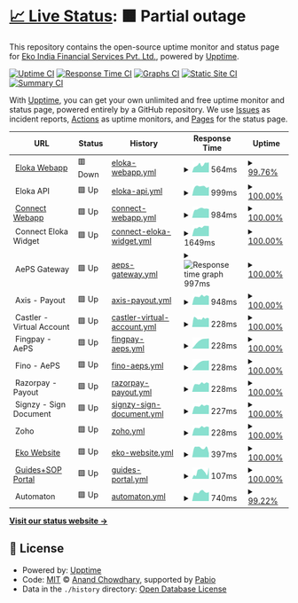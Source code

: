 # [📈 Live Status](https://ekoindia.github.io/uptime): <!--live status--> **🟧 Partial outage**

This repository contains the open-source uptime monitor and status page for [Eko India Financial Services Pvt. Ltd.](https://eko.in), powered by [Upptime](https://github.com/upptime/upptime).

[![Uptime CI](https://github.com/ekoindia/uptime/workflows/Uptime%20CI/badge.svg)](https://github.com/ekoindia/uptime/actions?query=workflow%3A%22Uptime+CI%22)
[![Response Time CI](https://github.com/ekoindia/uptime/workflows/Response%20Time%20CI/badge.svg)](https://github.com/ekoindia/uptime/actions?query=workflow%3A%22Response+Time+CI%22)
[![Graphs CI](https://github.com/ekoindia/uptime/workflows/Graphs%20CI/badge.svg)](https://github.com/ekoindia/uptime/actions?query=workflow%3A%22Graphs+CI%22)
[![Static Site CI](https://github.com/ekoindia/uptime/workflows/Static%20Site%20CI/badge.svg)](https://github.com/ekoindia/uptime/actions?query=workflow%3A%22Static+Site+CI%22)
[![Summary CI](https://github.com/ekoindia/uptime/workflows/Summary%20CI/badge.svg)](https://github.com/ekoindia/uptime/actions?query=workflow%3A%22Summary+CI%22)

With [Upptime](https://upptime.js.org), you can get your own unlimited and free uptime monitor and status page, powered entirely by a GitHub repository. We use [Issues](https://github.com/ekoindia/uptime/issues) as incident reports, [Actions](https://github.com/ekoindia/uptime/actions) as uptime monitors, and [Pages](https://ekoindia.github.io/uptime) for the status page.

<!--start: status pages-->
<!-- This summary is generated by Upptime (https://github.com/upptime/upptime) -->
<!-- Do not edit this manually, your changes will be overwritten -->
<!-- prettier-ignore -->
| URL | Status | History | Response Time | Uptime |
| --- | ------ | ------- | ------------- | ------ |
| <img alt="" src="https://icons.duckduckgo.com/ip3/ekostore.app.ico" height="13"> [Eloka Webapp](https://ekostore.app) | 🟥 Down | [eloka-webapp.yml](https://github.com/ekoindia/uptime/commits/HEAD/history/eloka-webapp.yml) | <details><summary><img alt="Response time graph" src="./graphs/eloka-webapp/response-time-week.png" height="20"> 564ms</summary><br><a href="https://ekoindia.github.io/uptime/history/eloka-webapp"><img alt="Response time 576" src="https://img.shields.io/endpoint?url=https%3A%2F%2Fraw.githubusercontent.com%2Fekoindia%2Fuptime%2FHEAD%2Fapi%2Feloka-webapp%2Fresponse-time.json"></a><br><a href="https://ekoindia.github.io/uptime/history/eloka-webapp"><img alt="24-hour response time 469" src="https://img.shields.io/endpoint?url=https%3A%2F%2Fraw.githubusercontent.com%2Fekoindia%2Fuptime%2FHEAD%2Fapi%2Feloka-webapp%2Fresponse-time-day.json"></a><br><a href="https://ekoindia.github.io/uptime/history/eloka-webapp"><img alt="7-day response time 564" src="https://img.shields.io/endpoint?url=https%3A%2F%2Fraw.githubusercontent.com%2Fekoindia%2Fuptime%2FHEAD%2Fapi%2Feloka-webapp%2Fresponse-time-week.json"></a><br><a href="https://ekoindia.github.io/uptime/history/eloka-webapp"><img alt="30-day response time 516" src="https://img.shields.io/endpoint?url=https%3A%2F%2Fraw.githubusercontent.com%2Fekoindia%2Fuptime%2FHEAD%2Fapi%2Feloka-webapp%2Fresponse-time-month.json"></a><br><a href="https://ekoindia.github.io/uptime/history/eloka-webapp"><img alt="1-year response time 576" src="https://img.shields.io/endpoint?url=https%3A%2F%2Fraw.githubusercontent.com%2Fekoindia%2Fuptime%2FHEAD%2Fapi%2Feloka-webapp%2Fresponse-time-year.json"></a></details> | <details><summary><a href="https://ekoindia.github.io/uptime/history/eloka-webapp">99.76%</a></summary><a href="https://ekoindia.github.io/uptime/history/eloka-webapp"><img alt="All-time uptime 99.96%" src="https://img.shields.io/endpoint?url=https%3A%2F%2Fraw.githubusercontent.com%2Fekoindia%2Fuptime%2FHEAD%2Fapi%2Feloka-webapp%2Fuptime.json"></a><br><a href="https://ekoindia.github.io/uptime/history/eloka-webapp"><img alt="24-hour uptime 99.98%" src="https://img.shields.io/endpoint?url=https%3A%2F%2Fraw.githubusercontent.com%2Fekoindia%2Fuptime%2FHEAD%2Fapi%2Feloka-webapp%2Fuptime-day.json"></a><br><a href="https://ekoindia.github.io/uptime/history/eloka-webapp"><img alt="7-day uptime 99.76%" src="https://img.shields.io/endpoint?url=https%3A%2F%2Fraw.githubusercontent.com%2Fekoindia%2Fuptime%2FHEAD%2Fapi%2Feloka-webapp%2Fuptime-week.json"></a><br><a href="https://ekoindia.github.io/uptime/history/eloka-webapp"><img alt="30-day uptime 99.89%" src="https://img.shields.io/endpoint?url=https%3A%2F%2Fraw.githubusercontent.com%2Fekoindia%2Fuptime%2FHEAD%2Fapi%2Feloka-webapp%2Fuptime-month.json"></a><br><a href="https://ekoindia.github.io/uptime/history/eloka-webapp"><img alt="1-year uptime 99.96%" src="https://img.shields.io/endpoint?url=https%3A%2F%2Fraw.githubusercontent.com%2Fekoindia%2Fuptime%2FHEAD%2Fapi%2Feloka-webapp%2Fuptime-year.json"></a></details>
| <img alt="" src="https://ekostore.app/favicon.svg" height="13"> Eloka API | 🟩 Up | [eloka-api.yml](https://github.com/ekoindia/uptime/commits/HEAD/history/eloka-api.yml) | <details><summary><img alt="Response time graph" src="./graphs/eloka-api/response-time-week.png" height="20"> 999ms</summary><br><a href="https://ekoindia.github.io/uptime/history/eloka-api"><img alt="Response time 894" src="https://img.shields.io/endpoint?url=https%3A%2F%2Fraw.githubusercontent.com%2Fekoindia%2Fuptime%2FHEAD%2Fapi%2Feloka-api%2Fresponse-time.json"></a><br><a href="https://ekoindia.github.io/uptime/history/eloka-api"><img alt="24-hour response time 1107" src="https://img.shields.io/endpoint?url=https%3A%2F%2Fraw.githubusercontent.com%2Fekoindia%2Fuptime%2FHEAD%2Fapi%2Feloka-api%2Fresponse-time-day.json"></a><br><a href="https://ekoindia.github.io/uptime/history/eloka-api"><img alt="7-day response time 999" src="https://img.shields.io/endpoint?url=https%3A%2F%2Fraw.githubusercontent.com%2Fekoindia%2Fuptime%2FHEAD%2Fapi%2Feloka-api%2Fresponse-time-week.json"></a><br><a href="https://ekoindia.github.io/uptime/history/eloka-api"><img alt="30-day response time 998" src="https://img.shields.io/endpoint?url=https%3A%2F%2Fraw.githubusercontent.com%2Fekoindia%2Fuptime%2FHEAD%2Fapi%2Feloka-api%2Fresponse-time-month.json"></a><br><a href="https://ekoindia.github.io/uptime/history/eloka-api"><img alt="1-year response time 894" src="https://img.shields.io/endpoint?url=https%3A%2F%2Fraw.githubusercontent.com%2Fekoindia%2Fuptime%2FHEAD%2Fapi%2Feloka-api%2Fresponse-time-year.json"></a></details> | <details><summary><a href="https://ekoindia.github.io/uptime/history/eloka-api">100.00%</a></summary><a href="https://ekoindia.github.io/uptime/history/eloka-api"><img alt="All-time uptime 99.97%" src="https://img.shields.io/endpoint?url=https%3A%2F%2Fraw.githubusercontent.com%2Fekoindia%2Fuptime%2FHEAD%2Fapi%2Feloka-api%2Fuptime.json"></a><br><a href="https://ekoindia.github.io/uptime/history/eloka-api"><img alt="24-hour uptime 100.00%" src="https://img.shields.io/endpoint?url=https%3A%2F%2Fraw.githubusercontent.com%2Fekoindia%2Fuptime%2FHEAD%2Fapi%2Feloka-api%2Fuptime-day.json"></a><br><a href="https://ekoindia.github.io/uptime/history/eloka-api"><img alt="7-day uptime 100.00%" src="https://img.shields.io/endpoint?url=https%3A%2F%2Fraw.githubusercontent.com%2Fekoindia%2Fuptime%2FHEAD%2Fapi%2Feloka-api%2Fuptime-week.json"></a><br><a href="https://ekoindia.github.io/uptime/history/eloka-api"><img alt="30-day uptime 100.00%" src="https://img.shields.io/endpoint?url=https%3A%2F%2Fraw.githubusercontent.com%2Fekoindia%2Fuptime%2FHEAD%2Fapi%2Feloka-api%2Fuptime-month.json"></a><br><a href="https://ekoindia.github.io/uptime/history/eloka-api"><img alt="1-year uptime 99.97%" src="https://img.shields.io/endpoint?url=https%3A%2F%2Fraw.githubusercontent.com%2Fekoindia%2Fuptime%2FHEAD%2Fapi%2Feloka-api%2Fuptime-year.json"></a></details>
| <img alt="" src="https://icons.duckduckgo.com/ip3/connect.eko.in.ico" height="13"> [Connect Webapp](https://connect.eko.in) | 🟩 Up | [connect-webapp.yml](https://github.com/ekoindia/uptime/commits/HEAD/history/connect-webapp.yml) | <details><summary><img alt="Response time graph" src="./graphs/connect-webapp/response-time-week.png" height="20"> 984ms</summary><br><a href="https://ekoindia.github.io/uptime/history/connect-webapp"><img alt="Response time 888" src="https://img.shields.io/endpoint?url=https%3A%2F%2Fraw.githubusercontent.com%2Fekoindia%2Fuptime%2FHEAD%2Fapi%2Fconnect-webapp%2Fresponse-time.json"></a><br><a href="https://ekoindia.github.io/uptime/history/connect-webapp"><img alt="24-hour response time 1030" src="https://img.shields.io/endpoint?url=https%3A%2F%2Fraw.githubusercontent.com%2Fekoindia%2Fuptime%2FHEAD%2Fapi%2Fconnect-webapp%2Fresponse-time-day.json"></a><br><a href="https://ekoindia.github.io/uptime/history/connect-webapp"><img alt="7-day response time 984" src="https://img.shields.io/endpoint?url=https%3A%2F%2Fraw.githubusercontent.com%2Fekoindia%2Fuptime%2FHEAD%2Fapi%2Fconnect-webapp%2Fresponse-time-week.json"></a><br><a href="https://ekoindia.github.io/uptime/history/connect-webapp"><img alt="30-day response time 993" src="https://img.shields.io/endpoint?url=https%3A%2F%2Fraw.githubusercontent.com%2Fekoindia%2Fuptime%2FHEAD%2Fapi%2Fconnect-webapp%2Fresponse-time-month.json"></a><br><a href="https://ekoindia.github.io/uptime/history/connect-webapp"><img alt="1-year response time 888" src="https://img.shields.io/endpoint?url=https%3A%2F%2Fraw.githubusercontent.com%2Fekoindia%2Fuptime%2FHEAD%2Fapi%2Fconnect-webapp%2Fresponse-time-year.json"></a></details> | <details><summary><a href="https://ekoindia.github.io/uptime/history/connect-webapp">100.00%</a></summary><a href="https://ekoindia.github.io/uptime/history/connect-webapp"><img alt="All-time uptime 99.97%" src="https://img.shields.io/endpoint?url=https%3A%2F%2Fraw.githubusercontent.com%2Fekoindia%2Fuptime%2FHEAD%2Fapi%2Fconnect-webapp%2Fuptime.json"></a><br><a href="https://ekoindia.github.io/uptime/history/connect-webapp"><img alt="24-hour uptime 100.00%" src="https://img.shields.io/endpoint?url=https%3A%2F%2Fraw.githubusercontent.com%2Fekoindia%2Fuptime%2FHEAD%2Fapi%2Fconnect-webapp%2Fuptime-day.json"></a><br><a href="https://ekoindia.github.io/uptime/history/connect-webapp"><img alt="7-day uptime 100.00%" src="https://img.shields.io/endpoint?url=https%3A%2F%2Fraw.githubusercontent.com%2Fekoindia%2Fuptime%2FHEAD%2Fapi%2Fconnect-webapp%2Fuptime-week.json"></a><br><a href="https://ekoindia.github.io/uptime/history/connect-webapp"><img alt="30-day uptime 100.00%" src="https://img.shields.io/endpoint?url=https%3A%2F%2Fraw.githubusercontent.com%2Fekoindia%2Fuptime%2FHEAD%2Fapi%2Fconnect-webapp%2Fuptime-month.json"></a><br><a href="https://ekoindia.github.io/uptime/history/connect-webapp"><img alt="1-year uptime 99.97%" src="https://img.shields.io/endpoint?url=https%3A%2F%2Fraw.githubusercontent.com%2Fekoindia%2Fuptime%2FHEAD%2Fapi%2Fconnect-webapp%2Fuptime-year.json"></a></details>
| <img alt="" src="https://connect.eko.in/images/touch/favicon-16x16.png" height="13"> Connect Eloka Widget | 🟩 Up | [connect-eloka-widget.yml](https://github.com/ekoindia/uptime/commits/HEAD/history/connect-eloka-widget.yml) | <details><summary><img alt="Response time graph" src="./graphs/connect-eloka-widget/response-time-week.png" height="20"> 1649ms</summary><br><a href="https://ekoindia.github.io/uptime/history/connect-eloka-widget"><img alt="Response time 1480" src="https://img.shields.io/endpoint?url=https%3A%2F%2Fraw.githubusercontent.com%2Fekoindia%2Fuptime%2FHEAD%2Fapi%2Fconnect-eloka-widget%2Fresponse-time.json"></a><br><a href="https://ekoindia.github.io/uptime/history/connect-eloka-widget"><img alt="24-hour response time 1647" src="https://img.shields.io/endpoint?url=https%3A%2F%2Fraw.githubusercontent.com%2Fekoindia%2Fuptime%2FHEAD%2Fapi%2Fconnect-eloka-widget%2Fresponse-time-day.json"></a><br><a href="https://ekoindia.github.io/uptime/history/connect-eloka-widget"><img alt="7-day response time 1649" src="https://img.shields.io/endpoint?url=https%3A%2F%2Fraw.githubusercontent.com%2Fekoindia%2Fuptime%2FHEAD%2Fapi%2Fconnect-eloka-widget%2Fresponse-time-week.json"></a><br><a href="https://ekoindia.github.io/uptime/history/connect-eloka-widget"><img alt="30-day response time 1682" src="https://img.shields.io/endpoint?url=https%3A%2F%2Fraw.githubusercontent.com%2Fekoindia%2Fuptime%2FHEAD%2Fapi%2Fconnect-eloka-widget%2Fresponse-time-month.json"></a><br><a href="https://ekoindia.github.io/uptime/history/connect-eloka-widget"><img alt="1-year response time 1480" src="https://img.shields.io/endpoint?url=https%3A%2F%2Fraw.githubusercontent.com%2Fekoindia%2Fuptime%2FHEAD%2Fapi%2Fconnect-eloka-widget%2Fresponse-time-year.json"></a></details> | <details><summary><a href="https://ekoindia.github.io/uptime/history/connect-eloka-widget">100.00%</a></summary><a href="https://ekoindia.github.io/uptime/history/connect-eloka-widget"><img alt="All-time uptime 99.97%" src="https://img.shields.io/endpoint?url=https%3A%2F%2Fraw.githubusercontent.com%2Fekoindia%2Fuptime%2FHEAD%2Fapi%2Fconnect-eloka-widget%2Fuptime.json"></a><br><a href="https://ekoindia.github.io/uptime/history/connect-eloka-widget"><img alt="24-hour uptime 100.00%" src="https://img.shields.io/endpoint?url=https%3A%2F%2Fraw.githubusercontent.com%2Fekoindia%2Fuptime%2FHEAD%2Fapi%2Fconnect-eloka-widget%2Fuptime-day.json"></a><br><a href="https://ekoindia.github.io/uptime/history/connect-eloka-widget"><img alt="7-day uptime 100.00%" src="https://img.shields.io/endpoint?url=https%3A%2F%2Fraw.githubusercontent.com%2Fekoindia%2Fuptime%2FHEAD%2Fapi%2Fconnect-eloka-widget%2Fuptime-week.json"></a><br><a href="https://ekoindia.github.io/uptime/history/connect-eloka-widget"><img alt="30-day uptime 100.00%" src="https://img.shields.io/endpoint?url=https%3A%2F%2Fraw.githubusercontent.com%2Fekoindia%2Fuptime%2FHEAD%2Fapi%2Fconnect-eloka-widget%2Fuptime-month.json"></a><br><a href="https://ekoindia.github.io/uptime/history/connect-eloka-widget"><img alt="1-year uptime 99.97%" src="https://img.shields.io/endpoint?url=https%3A%2F%2Fraw.githubusercontent.com%2Fekoindia%2Fuptime%2FHEAD%2Fapi%2Fconnect-eloka-widget%2Fuptime-year.json"></a></details>
| <img alt="" src="https://connect.eko.in/images/touch/favicon-16x16.png" height="13"> AePS Gateway | 🟩 Up | [aeps-gateway.yml](https://github.com/ekoindia/uptime/commits/HEAD/history/aeps-gateway.yml) | <details><summary><img alt="Response time graph" src="./graphs/aeps-gateway/response-time-week.png" height="20"> 997ms</summary><br><a href="https://ekoindia.github.io/uptime/history/aeps-gateway"><img alt="Response time 903" src="https://img.shields.io/endpoint?url=https%3A%2F%2Fraw.githubusercontent.com%2Fekoindia%2Fuptime%2FHEAD%2Fapi%2Faeps-gateway%2Fresponse-time.json"></a><br><a href="https://ekoindia.github.io/uptime/history/aeps-gateway"><img alt="24-hour response time 1032" src="https://img.shields.io/endpoint?url=https%3A%2F%2Fraw.githubusercontent.com%2Fekoindia%2Fuptime%2FHEAD%2Fapi%2Faeps-gateway%2Fresponse-time-day.json"></a><br><a href="https://ekoindia.github.io/uptime/history/aeps-gateway"><img alt="7-day response time 997" src="https://img.shields.io/endpoint?url=https%3A%2F%2Fraw.githubusercontent.com%2Fekoindia%2Fuptime%2FHEAD%2Fapi%2Faeps-gateway%2Fresponse-time-week.json"></a><br><a href="https://ekoindia.github.io/uptime/history/aeps-gateway"><img alt="30-day response time 984" src="https://img.shields.io/endpoint?url=https%3A%2F%2Fraw.githubusercontent.com%2Fekoindia%2Fuptime%2FHEAD%2Fapi%2Faeps-gateway%2Fresponse-time-month.json"></a><br><a href="https://ekoindia.github.io/uptime/history/aeps-gateway"><img alt="1-year response time 903" src="https://img.shields.io/endpoint?url=https%3A%2F%2Fraw.githubusercontent.com%2Fekoindia%2Fuptime%2FHEAD%2Fapi%2Faeps-gateway%2Fresponse-time-year.json"></a></details> | <details><summary><a href="https://ekoindia.github.io/uptime/history/aeps-gateway">100.00%</a></summary><a href="https://ekoindia.github.io/uptime/history/aeps-gateway"><img alt="All-time uptime 97.02%" src="https://img.shields.io/endpoint?url=https%3A%2F%2Fraw.githubusercontent.com%2Fekoindia%2Fuptime%2FHEAD%2Fapi%2Faeps-gateway%2Fuptime.json"></a><br><a href="https://ekoindia.github.io/uptime/history/aeps-gateway"><img alt="24-hour uptime 100.00%" src="https://img.shields.io/endpoint?url=https%3A%2F%2Fraw.githubusercontent.com%2Fekoindia%2Fuptime%2FHEAD%2Fapi%2Faeps-gateway%2Fuptime-day.json"></a><br><a href="https://ekoindia.github.io/uptime/history/aeps-gateway"><img alt="7-day uptime 100.00%" src="https://img.shields.io/endpoint?url=https%3A%2F%2Fraw.githubusercontent.com%2Fekoindia%2Fuptime%2FHEAD%2Fapi%2Faeps-gateway%2Fuptime-week.json"></a><br><a href="https://ekoindia.github.io/uptime/history/aeps-gateway"><img alt="30-day uptime 99.93%" src="https://img.shields.io/endpoint?url=https%3A%2F%2Fraw.githubusercontent.com%2Fekoindia%2Fuptime%2FHEAD%2Fapi%2Faeps-gateway%2Fuptime-month.json"></a><br><a href="https://ekoindia.github.io/uptime/history/aeps-gateway"><img alt="1-year uptime 97.02%" src="https://img.shields.io/endpoint?url=https%3A%2F%2Fraw.githubusercontent.com%2Fekoindia%2Fuptime%2FHEAD%2Fapi%2Faeps-gateway%2Fuptime-year.json"></a></details>
| <img alt="" src="https://ekoindia.github.io/uptime/eps.favicon.png" height="13"> Axis - Payout | 🟩 Up | [axis-payout.yml](https://github.com/ekoindia/uptime/commits/HEAD/history/axis-payout.yml) | <details><summary><img alt="Response time graph" src="./graphs/axis-payout/response-time-week.png" height="20"> 948ms</summary><br><a href="https://ekoindia.github.io/uptime/history/axis-payout"><img alt="Response time 867" src="https://img.shields.io/endpoint?url=https%3A%2F%2Fraw.githubusercontent.com%2Fekoindia%2Fuptime%2FHEAD%2Fapi%2Faxis-payout%2Fresponse-time.json"></a><br><a href="https://ekoindia.github.io/uptime/history/axis-payout"><img alt="24-hour response time 1062" src="https://img.shields.io/endpoint?url=https%3A%2F%2Fraw.githubusercontent.com%2Fekoindia%2Fuptime%2FHEAD%2Fapi%2Faxis-payout%2Fresponse-time-day.json"></a><br><a href="https://ekoindia.github.io/uptime/history/axis-payout"><img alt="7-day response time 948" src="https://img.shields.io/endpoint?url=https%3A%2F%2Fraw.githubusercontent.com%2Fekoindia%2Fuptime%2FHEAD%2Fapi%2Faxis-payout%2Fresponse-time-week.json"></a><br><a href="https://ekoindia.github.io/uptime/history/axis-payout"><img alt="30-day response time 985" src="https://img.shields.io/endpoint?url=https%3A%2F%2Fraw.githubusercontent.com%2Fekoindia%2Fuptime%2FHEAD%2Fapi%2Faxis-payout%2Fresponse-time-month.json"></a><br><a href="https://ekoindia.github.io/uptime/history/axis-payout"><img alt="1-year response time 867" src="https://img.shields.io/endpoint?url=https%3A%2F%2Fraw.githubusercontent.com%2Fekoindia%2Fuptime%2FHEAD%2Fapi%2Faxis-payout%2Fresponse-time-year.json"></a></details> | <details><summary><a href="https://ekoindia.github.io/uptime/history/axis-payout">100.00%</a></summary><a href="https://ekoindia.github.io/uptime/history/axis-payout"><img alt="All-time uptime 99.35%" src="https://img.shields.io/endpoint?url=https%3A%2F%2Fraw.githubusercontent.com%2Fekoindia%2Fuptime%2FHEAD%2Fapi%2Faxis-payout%2Fuptime.json"></a><br><a href="https://ekoindia.github.io/uptime/history/axis-payout"><img alt="24-hour uptime 100.00%" src="https://img.shields.io/endpoint?url=https%3A%2F%2Fraw.githubusercontent.com%2Fekoindia%2Fuptime%2FHEAD%2Fapi%2Faxis-payout%2Fuptime-day.json"></a><br><a href="https://ekoindia.github.io/uptime/history/axis-payout"><img alt="7-day uptime 100.00%" src="https://img.shields.io/endpoint?url=https%3A%2F%2Fraw.githubusercontent.com%2Fekoindia%2Fuptime%2FHEAD%2Fapi%2Faxis-payout%2Fuptime-week.json"></a><br><a href="https://ekoindia.github.io/uptime/history/axis-payout"><img alt="30-day uptime 100.00%" src="https://img.shields.io/endpoint?url=https%3A%2F%2Fraw.githubusercontent.com%2Fekoindia%2Fuptime%2FHEAD%2Fapi%2Faxis-payout%2Fuptime-month.json"></a><br><a href="https://ekoindia.github.io/uptime/history/axis-payout"><img alt="1-year uptime 99.35%" src="https://img.shields.io/endpoint?url=https%3A%2F%2Fraw.githubusercontent.com%2Fekoindia%2Fuptime%2FHEAD%2Fapi%2Faxis-payout%2Fuptime-year.json"></a></details>
| <img alt="" src="https://ekoindia.github.io/uptime/eps.favicon.png" height="13"> Castler - Virtual Account | 🟩 Up | [castler-virtual-account.yml](https://github.com/ekoindia/uptime/commits/HEAD/history/castler-virtual-account.yml) | <details><summary><img alt="Response time graph" src="./graphs/castler-virtual-account/response-time-week.png" height="20"> 228ms</summary><br><a href="https://ekoindia.github.io/uptime/history/castler-virtual-account"><img alt="Response time 222" src="https://img.shields.io/endpoint?url=https%3A%2F%2Fraw.githubusercontent.com%2Fekoindia%2Fuptime%2FHEAD%2Fapi%2Fcastler-virtual-account%2Fresponse-time.json"></a><br><a href="https://ekoindia.github.io/uptime/history/castler-virtual-account"><img alt="24-hour response time 255" src="https://img.shields.io/endpoint?url=https%3A%2F%2Fraw.githubusercontent.com%2Fekoindia%2Fuptime%2FHEAD%2Fapi%2Fcastler-virtual-account%2Fresponse-time-day.json"></a><br><a href="https://ekoindia.github.io/uptime/history/castler-virtual-account"><img alt="7-day response time 228" src="https://img.shields.io/endpoint?url=https%3A%2F%2Fraw.githubusercontent.com%2Fekoindia%2Fuptime%2FHEAD%2Fapi%2Fcastler-virtual-account%2Fresponse-time-week.json"></a><br><a href="https://ekoindia.github.io/uptime/history/castler-virtual-account"><img alt="30-day response time 240" src="https://img.shields.io/endpoint?url=https%3A%2F%2Fraw.githubusercontent.com%2Fekoindia%2Fuptime%2FHEAD%2Fapi%2Fcastler-virtual-account%2Fresponse-time-month.json"></a><br><a href="https://ekoindia.github.io/uptime/history/castler-virtual-account"><img alt="1-year response time 222" src="https://img.shields.io/endpoint?url=https%3A%2F%2Fraw.githubusercontent.com%2Fekoindia%2Fuptime%2FHEAD%2Fapi%2Fcastler-virtual-account%2Fresponse-time-year.json"></a></details> | <details><summary><a href="https://ekoindia.github.io/uptime/history/castler-virtual-account">100.00%</a></summary><a href="https://ekoindia.github.io/uptime/history/castler-virtual-account"><img alt="All-time uptime 78.27%" src="https://img.shields.io/endpoint?url=https%3A%2F%2Fraw.githubusercontent.com%2Fekoindia%2Fuptime%2FHEAD%2Fapi%2Fcastler-virtual-account%2Fuptime.json"></a><br><a href="https://ekoindia.github.io/uptime/history/castler-virtual-account"><img alt="24-hour uptime 100.00%" src="https://img.shields.io/endpoint?url=https%3A%2F%2Fraw.githubusercontent.com%2Fekoindia%2Fuptime%2FHEAD%2Fapi%2Fcastler-virtual-account%2Fuptime-day.json"></a><br><a href="https://ekoindia.github.io/uptime/history/castler-virtual-account"><img alt="7-day uptime 100.00%" src="https://img.shields.io/endpoint?url=https%3A%2F%2Fraw.githubusercontent.com%2Fekoindia%2Fuptime%2FHEAD%2Fapi%2Fcastler-virtual-account%2Fuptime-week.json"></a><br><a href="https://ekoindia.github.io/uptime/history/castler-virtual-account"><img alt="30-day uptime 99.94%" src="https://img.shields.io/endpoint?url=https%3A%2F%2Fraw.githubusercontent.com%2Fekoindia%2Fuptime%2FHEAD%2Fapi%2Fcastler-virtual-account%2Fuptime-month.json"></a><br><a href="https://ekoindia.github.io/uptime/history/castler-virtual-account"><img alt="1-year uptime 78.27%" src="https://img.shields.io/endpoint?url=https%3A%2F%2Fraw.githubusercontent.com%2Fekoindia%2Fuptime%2FHEAD%2Fapi%2Fcastler-virtual-account%2Fuptime-year.json"></a></details>
| <img alt="" src="https://ekoindia.github.io/uptime/eps.favicon.png" height="13"> Fingpay - AePS | 🟩 Up | [fingpay-aeps.yml](https://github.com/ekoindia/uptime/commits/HEAD/history/fingpay-aeps.yml) | <details><summary><img alt="Response time graph" src="./graphs/fingpay-aeps/response-time-week.png" height="20"> 228ms</summary><br><a href="https://ekoindia.github.io/uptime/history/fingpay-aeps"><img alt="Response time 237" src="https://img.shields.io/endpoint?url=https%3A%2F%2Fraw.githubusercontent.com%2Fekoindia%2Fuptime%2FHEAD%2Fapi%2Ffingpay-aeps%2Fresponse-time.json"></a><br><a href="https://ekoindia.github.io/uptime/history/fingpay-aeps"><img alt="24-hour response time 253" src="https://img.shields.io/endpoint?url=https%3A%2F%2Fraw.githubusercontent.com%2Fekoindia%2Fuptime%2FHEAD%2Fapi%2Ffingpay-aeps%2Fresponse-time-day.json"></a><br><a href="https://ekoindia.github.io/uptime/history/fingpay-aeps"><img alt="7-day response time 228" src="https://img.shields.io/endpoint?url=https%3A%2F%2Fraw.githubusercontent.com%2Fekoindia%2Fuptime%2FHEAD%2Fapi%2Ffingpay-aeps%2Fresponse-time-week.json"></a><br><a href="https://ekoindia.github.io/uptime/history/fingpay-aeps"><img alt="30-day response time 238" src="https://img.shields.io/endpoint?url=https%3A%2F%2Fraw.githubusercontent.com%2Fekoindia%2Fuptime%2FHEAD%2Fapi%2Ffingpay-aeps%2Fresponse-time-month.json"></a><br><a href="https://ekoindia.github.io/uptime/history/fingpay-aeps"><img alt="1-year response time 237" src="https://img.shields.io/endpoint?url=https%3A%2F%2Fraw.githubusercontent.com%2Fekoindia%2Fuptime%2FHEAD%2Fapi%2Ffingpay-aeps%2Fresponse-time-year.json"></a></details> | <details><summary><a href="https://ekoindia.github.io/uptime/history/fingpay-aeps">100.00%</a></summary><a href="https://ekoindia.github.io/uptime/history/fingpay-aeps"><img alt="All-time uptime 95.34%" src="https://img.shields.io/endpoint?url=https%3A%2F%2Fraw.githubusercontent.com%2Fekoindia%2Fuptime%2FHEAD%2Fapi%2Ffingpay-aeps%2Fuptime.json"></a><br><a href="https://ekoindia.github.io/uptime/history/fingpay-aeps"><img alt="24-hour uptime 100.00%" src="https://img.shields.io/endpoint?url=https%3A%2F%2Fraw.githubusercontent.com%2Fekoindia%2Fuptime%2FHEAD%2Fapi%2Ffingpay-aeps%2Fuptime-day.json"></a><br><a href="https://ekoindia.github.io/uptime/history/fingpay-aeps"><img alt="7-day uptime 100.00%" src="https://img.shields.io/endpoint?url=https%3A%2F%2Fraw.githubusercontent.com%2Fekoindia%2Fuptime%2FHEAD%2Fapi%2Ffingpay-aeps%2Fuptime-week.json"></a><br><a href="https://ekoindia.github.io/uptime/history/fingpay-aeps"><img alt="30-day uptime 100.00%" src="https://img.shields.io/endpoint?url=https%3A%2F%2Fraw.githubusercontent.com%2Fekoindia%2Fuptime%2FHEAD%2Fapi%2Ffingpay-aeps%2Fuptime-month.json"></a><br><a href="https://ekoindia.github.io/uptime/history/fingpay-aeps"><img alt="1-year uptime 95.34%" src="https://img.shields.io/endpoint?url=https%3A%2F%2Fraw.githubusercontent.com%2Fekoindia%2Fuptime%2FHEAD%2Fapi%2Ffingpay-aeps%2Fuptime-year.json"></a></details>
| <img alt="" src="https://ekoindia.github.io/uptime/eps.favicon.png" height="13"> Fino - AePS | 🟩 Up | [fino-aeps.yml](https://github.com/ekoindia/uptime/commits/HEAD/history/fino-aeps.yml) | <details><summary><img alt="Response time graph" src="./graphs/fino-aeps/response-time-week.png" height="20"> 228ms</summary><br><a href="https://ekoindia.github.io/uptime/history/fino-aeps"><img alt="Response time 215" src="https://img.shields.io/endpoint?url=https%3A%2F%2Fraw.githubusercontent.com%2Fekoindia%2Fuptime%2FHEAD%2Fapi%2Ffino-aeps%2Fresponse-time.json"></a><br><a href="https://ekoindia.github.io/uptime/history/fino-aeps"><img alt="24-hour response time 253" src="https://img.shields.io/endpoint?url=https%3A%2F%2Fraw.githubusercontent.com%2Fekoindia%2Fuptime%2FHEAD%2Fapi%2Ffino-aeps%2Fresponse-time-day.json"></a><br><a href="https://ekoindia.github.io/uptime/history/fino-aeps"><img alt="7-day response time 228" src="https://img.shields.io/endpoint?url=https%3A%2F%2Fraw.githubusercontent.com%2Fekoindia%2Fuptime%2FHEAD%2Fapi%2Ffino-aeps%2Fresponse-time-week.json"></a><br><a href="https://ekoindia.github.io/uptime/history/fino-aeps"><img alt="30-day response time 238" src="https://img.shields.io/endpoint?url=https%3A%2F%2Fraw.githubusercontent.com%2Fekoindia%2Fuptime%2FHEAD%2Fapi%2Ffino-aeps%2Fresponse-time-month.json"></a><br><a href="https://ekoindia.github.io/uptime/history/fino-aeps"><img alt="1-year response time 215" src="https://img.shields.io/endpoint?url=https%3A%2F%2Fraw.githubusercontent.com%2Fekoindia%2Fuptime%2FHEAD%2Fapi%2Ffino-aeps%2Fresponse-time-year.json"></a></details> | <details><summary><a href="https://ekoindia.github.io/uptime/history/fino-aeps">100.00%</a></summary><a href="https://ekoindia.github.io/uptime/history/fino-aeps"><img alt="All-time uptime 95.37%" src="https://img.shields.io/endpoint?url=https%3A%2F%2Fraw.githubusercontent.com%2Fekoindia%2Fuptime%2FHEAD%2Fapi%2Ffino-aeps%2Fuptime.json"></a><br><a href="https://ekoindia.github.io/uptime/history/fino-aeps"><img alt="24-hour uptime 100.00%" src="https://img.shields.io/endpoint?url=https%3A%2F%2Fraw.githubusercontent.com%2Fekoindia%2Fuptime%2FHEAD%2Fapi%2Ffino-aeps%2Fuptime-day.json"></a><br><a href="https://ekoindia.github.io/uptime/history/fino-aeps"><img alt="7-day uptime 100.00%" src="https://img.shields.io/endpoint?url=https%3A%2F%2Fraw.githubusercontent.com%2Fekoindia%2Fuptime%2FHEAD%2Fapi%2Ffino-aeps%2Fuptime-week.json"></a><br><a href="https://ekoindia.github.io/uptime/history/fino-aeps"><img alt="30-day uptime 100.00%" src="https://img.shields.io/endpoint?url=https%3A%2F%2Fraw.githubusercontent.com%2Fekoindia%2Fuptime%2FHEAD%2Fapi%2Ffino-aeps%2Fuptime-month.json"></a><br><a href="https://ekoindia.github.io/uptime/history/fino-aeps"><img alt="1-year uptime 95.37%" src="https://img.shields.io/endpoint?url=https%3A%2F%2Fraw.githubusercontent.com%2Fekoindia%2Fuptime%2FHEAD%2Fapi%2Ffino-aeps%2Fuptime-year.json"></a></details>
| <img alt="" src="https://ekoindia.github.io/uptime/eps.favicon.png" height="13"> Razorpay - Payout | 🟩 Up | [razorpay-payout.yml](https://github.com/ekoindia/uptime/commits/HEAD/history/razorpay-payout.yml) | <details><summary><img alt="Response time graph" src="./graphs/razorpay-payout/response-time-week.png" height="20"> 228ms</summary><br><a href="https://ekoindia.github.io/uptime/history/razorpay-payout"><img alt="Response time 1329" src="https://img.shields.io/endpoint?url=https%3A%2F%2Fraw.githubusercontent.com%2Fekoindia%2Fuptime%2FHEAD%2Fapi%2Frazorpay-payout%2Fresponse-time.json"></a><br><a href="https://ekoindia.github.io/uptime/history/razorpay-payout"><img alt="24-hour response time 252" src="https://img.shields.io/endpoint?url=https%3A%2F%2Fraw.githubusercontent.com%2Fekoindia%2Fuptime%2FHEAD%2Fapi%2Frazorpay-payout%2Fresponse-time-day.json"></a><br><a href="https://ekoindia.github.io/uptime/history/razorpay-payout"><img alt="7-day response time 228" src="https://img.shields.io/endpoint?url=https%3A%2F%2Fraw.githubusercontent.com%2Fekoindia%2Fuptime%2FHEAD%2Fapi%2Frazorpay-payout%2Fresponse-time-week.json"></a><br><a href="https://ekoindia.github.io/uptime/history/razorpay-payout"><img alt="30-day response time 233" src="https://img.shields.io/endpoint?url=https%3A%2F%2Fraw.githubusercontent.com%2Fekoindia%2Fuptime%2FHEAD%2Fapi%2Frazorpay-payout%2Fresponse-time-month.json"></a><br><a href="https://ekoindia.github.io/uptime/history/razorpay-payout"><img alt="1-year response time 1329" src="https://img.shields.io/endpoint?url=https%3A%2F%2Fraw.githubusercontent.com%2Fekoindia%2Fuptime%2FHEAD%2Fapi%2Frazorpay-payout%2Fresponse-time-year.json"></a></details> | <details><summary><a href="https://ekoindia.github.io/uptime/history/razorpay-payout">100.00%</a></summary><a href="https://ekoindia.github.io/uptime/history/razorpay-payout"><img alt="All-time uptime 98.59%" src="https://img.shields.io/endpoint?url=https%3A%2F%2Fraw.githubusercontent.com%2Fekoindia%2Fuptime%2FHEAD%2Fapi%2Frazorpay-payout%2Fuptime.json"></a><br><a href="https://ekoindia.github.io/uptime/history/razorpay-payout"><img alt="24-hour uptime 100.00%" src="https://img.shields.io/endpoint?url=https%3A%2F%2Fraw.githubusercontent.com%2Fekoindia%2Fuptime%2FHEAD%2Fapi%2Frazorpay-payout%2Fuptime-day.json"></a><br><a href="https://ekoindia.github.io/uptime/history/razorpay-payout"><img alt="7-day uptime 100.00%" src="https://img.shields.io/endpoint?url=https%3A%2F%2Fraw.githubusercontent.com%2Fekoindia%2Fuptime%2FHEAD%2Fapi%2Frazorpay-payout%2Fuptime-week.json"></a><br><a href="https://ekoindia.github.io/uptime/history/razorpay-payout"><img alt="30-day uptime 100.00%" src="https://img.shields.io/endpoint?url=https%3A%2F%2Fraw.githubusercontent.com%2Fekoindia%2Fuptime%2FHEAD%2Fapi%2Frazorpay-payout%2Fuptime-month.json"></a><br><a href="https://ekoindia.github.io/uptime/history/razorpay-payout"><img alt="1-year uptime 98.59%" src="https://img.shields.io/endpoint?url=https%3A%2F%2Fraw.githubusercontent.com%2Fekoindia%2Fuptime%2FHEAD%2Fapi%2Frazorpay-payout%2Fuptime-year.json"></a></details>
| <img alt="" src="https://ekoindia.github.io/uptime/eps.favicon.png" height="13"> Signzy - Sign Document | 🟩 Up | [signzy-sign-document.yml](https://github.com/ekoindia/uptime/commits/HEAD/history/signzy-sign-document.yml) | <details><summary><img alt="Response time graph" src="./graphs/signzy-sign-document/response-time-week.png" height="20"> 227ms</summary><br><a href="https://ekoindia.github.io/uptime/history/signzy-sign-document"><img alt="Response time 220" src="https://img.shields.io/endpoint?url=https%3A%2F%2Fraw.githubusercontent.com%2Fekoindia%2Fuptime%2FHEAD%2Fapi%2Fsignzy-sign-document%2Fresponse-time.json"></a><br><a href="https://ekoindia.github.io/uptime/history/signzy-sign-document"><img alt="24-hour response time 252" src="https://img.shields.io/endpoint?url=https%3A%2F%2Fraw.githubusercontent.com%2Fekoindia%2Fuptime%2FHEAD%2Fapi%2Fsignzy-sign-document%2Fresponse-time-day.json"></a><br><a href="https://ekoindia.github.io/uptime/history/signzy-sign-document"><img alt="7-day response time 227" src="https://img.shields.io/endpoint?url=https%3A%2F%2Fraw.githubusercontent.com%2Fekoindia%2Fuptime%2FHEAD%2Fapi%2Fsignzy-sign-document%2Fresponse-time-week.json"></a><br><a href="https://ekoindia.github.io/uptime/history/signzy-sign-document"><img alt="30-day response time 233" src="https://img.shields.io/endpoint?url=https%3A%2F%2Fraw.githubusercontent.com%2Fekoindia%2Fuptime%2FHEAD%2Fapi%2Fsignzy-sign-document%2Fresponse-time-month.json"></a><br><a href="https://ekoindia.github.io/uptime/history/signzy-sign-document"><img alt="1-year response time 220" src="https://img.shields.io/endpoint?url=https%3A%2F%2Fraw.githubusercontent.com%2Fekoindia%2Fuptime%2FHEAD%2Fapi%2Fsignzy-sign-document%2Fresponse-time-year.json"></a></details> | <details><summary><a href="https://ekoindia.github.io/uptime/history/signzy-sign-document">100.00%</a></summary><a href="https://ekoindia.github.io/uptime/history/signzy-sign-document"><img alt="All-time uptime 99.34%" src="https://img.shields.io/endpoint?url=https%3A%2F%2Fraw.githubusercontent.com%2Fekoindia%2Fuptime%2FHEAD%2Fapi%2Fsignzy-sign-document%2Fuptime.json"></a><br><a href="https://ekoindia.github.io/uptime/history/signzy-sign-document"><img alt="24-hour uptime 100.00%" src="https://img.shields.io/endpoint?url=https%3A%2F%2Fraw.githubusercontent.com%2Fekoindia%2Fuptime%2FHEAD%2Fapi%2Fsignzy-sign-document%2Fuptime-day.json"></a><br><a href="https://ekoindia.github.io/uptime/history/signzy-sign-document"><img alt="7-day uptime 100.00%" src="https://img.shields.io/endpoint?url=https%3A%2F%2Fraw.githubusercontent.com%2Fekoindia%2Fuptime%2FHEAD%2Fapi%2Fsignzy-sign-document%2Fuptime-week.json"></a><br><a href="https://ekoindia.github.io/uptime/history/signzy-sign-document"><img alt="30-day uptime 100.00%" src="https://img.shields.io/endpoint?url=https%3A%2F%2Fraw.githubusercontent.com%2Fekoindia%2Fuptime%2FHEAD%2Fapi%2Fsignzy-sign-document%2Fuptime-month.json"></a><br><a href="https://ekoindia.github.io/uptime/history/signzy-sign-document"><img alt="1-year uptime 99.34%" src="https://img.shields.io/endpoint?url=https%3A%2F%2Fraw.githubusercontent.com%2Fekoindia%2Fuptime%2FHEAD%2Fapi%2Fsignzy-sign-document%2Fuptime-year.json"></a></details>
| <img alt="" src="https://ekoindia.github.io/uptime/eps.favicon.png" height="13"> Zoho | 🟩 Up | [zoho.yml](https://github.com/ekoindia/uptime/commits/HEAD/history/zoho.yml) | <details><summary><img alt="Response time graph" src="./graphs/zoho/response-time-week.png" height="20"> 228ms</summary><br><a href="https://ekoindia.github.io/uptime/history/zoho"><img alt="Response time 258" src="https://img.shields.io/endpoint?url=https%3A%2F%2Fraw.githubusercontent.com%2Fekoindia%2Fuptime%2FHEAD%2Fapi%2Fzoho%2Fresponse-time.json"></a><br><a href="https://ekoindia.github.io/uptime/history/zoho"><img alt="24-hour response time 253" src="https://img.shields.io/endpoint?url=https%3A%2F%2Fraw.githubusercontent.com%2Fekoindia%2Fuptime%2FHEAD%2Fapi%2Fzoho%2Fresponse-time-day.json"></a><br><a href="https://ekoindia.github.io/uptime/history/zoho"><img alt="7-day response time 228" src="https://img.shields.io/endpoint?url=https%3A%2F%2Fraw.githubusercontent.com%2Fekoindia%2Fuptime%2FHEAD%2Fapi%2Fzoho%2Fresponse-time-week.json"></a><br><a href="https://ekoindia.github.io/uptime/history/zoho"><img alt="30-day response time 234" src="https://img.shields.io/endpoint?url=https%3A%2F%2Fraw.githubusercontent.com%2Fekoindia%2Fuptime%2FHEAD%2Fapi%2Fzoho%2Fresponse-time-month.json"></a><br><a href="https://ekoindia.github.io/uptime/history/zoho"><img alt="1-year response time 258" src="https://img.shields.io/endpoint?url=https%3A%2F%2Fraw.githubusercontent.com%2Fekoindia%2Fuptime%2FHEAD%2Fapi%2Fzoho%2Fresponse-time-year.json"></a></details> | <details><summary><a href="https://ekoindia.github.io/uptime/history/zoho">100.00%</a></summary><a href="https://ekoindia.github.io/uptime/history/zoho"><img alt="All-time uptime 84.93%" src="https://img.shields.io/endpoint?url=https%3A%2F%2Fraw.githubusercontent.com%2Fekoindia%2Fuptime%2FHEAD%2Fapi%2Fzoho%2Fuptime.json"></a><br><a href="https://ekoindia.github.io/uptime/history/zoho"><img alt="24-hour uptime 100.00%" src="https://img.shields.io/endpoint?url=https%3A%2F%2Fraw.githubusercontent.com%2Fekoindia%2Fuptime%2FHEAD%2Fapi%2Fzoho%2Fuptime-day.json"></a><br><a href="https://ekoindia.github.io/uptime/history/zoho"><img alt="7-day uptime 100.00%" src="https://img.shields.io/endpoint?url=https%3A%2F%2Fraw.githubusercontent.com%2Fekoindia%2Fuptime%2FHEAD%2Fapi%2Fzoho%2Fuptime-week.json"></a><br><a href="https://ekoindia.github.io/uptime/history/zoho"><img alt="30-day uptime 99.94%" src="https://img.shields.io/endpoint?url=https%3A%2F%2Fraw.githubusercontent.com%2Fekoindia%2Fuptime%2FHEAD%2Fapi%2Fzoho%2Fuptime-month.json"></a><br><a href="https://ekoindia.github.io/uptime/history/zoho"><img alt="1-year uptime 84.93%" src="https://img.shields.io/endpoint?url=https%3A%2F%2Fraw.githubusercontent.com%2Fekoindia%2Fuptime%2FHEAD%2Fapi%2Fzoho%2Fuptime-year.json"></a></details>
| <img alt="" src="https://icons.duckduckgo.com/ip3/eko.in.ico" height="13"> [Eko Website](https://eko.in) | 🟩 Up | [eko-website.yml](https://github.com/ekoindia/uptime/commits/HEAD/history/eko-website.yml) | <details><summary><img alt="Response time graph" src="./graphs/eko-website/response-time-week.png" height="20"> 397ms</summary><br><a href="https://ekoindia.github.io/uptime/history/eko-website"><img alt="Response time 409" src="https://img.shields.io/endpoint?url=https%3A%2F%2Fraw.githubusercontent.com%2Fekoindia%2Fuptime%2FHEAD%2Fapi%2Feko-website%2Fresponse-time.json"></a><br><a href="https://ekoindia.github.io/uptime/history/eko-website"><img alt="24-hour response time 453" src="https://img.shields.io/endpoint?url=https%3A%2F%2Fraw.githubusercontent.com%2Fekoindia%2Fuptime%2FHEAD%2Fapi%2Feko-website%2Fresponse-time-day.json"></a><br><a href="https://ekoindia.github.io/uptime/history/eko-website"><img alt="7-day response time 397" src="https://img.shields.io/endpoint?url=https%3A%2F%2Fraw.githubusercontent.com%2Fekoindia%2Fuptime%2FHEAD%2Fapi%2Feko-website%2Fresponse-time-week.json"></a><br><a href="https://ekoindia.github.io/uptime/history/eko-website"><img alt="30-day response time 376" src="https://img.shields.io/endpoint?url=https%3A%2F%2Fraw.githubusercontent.com%2Fekoindia%2Fuptime%2FHEAD%2Fapi%2Feko-website%2Fresponse-time-month.json"></a><br><a href="https://ekoindia.github.io/uptime/history/eko-website"><img alt="1-year response time 409" src="https://img.shields.io/endpoint?url=https%3A%2F%2Fraw.githubusercontent.com%2Fekoindia%2Fuptime%2FHEAD%2Fapi%2Feko-website%2Fresponse-time-year.json"></a></details> | <details><summary><a href="https://ekoindia.github.io/uptime/history/eko-website">100.00%</a></summary><a href="https://ekoindia.github.io/uptime/history/eko-website"><img alt="All-time uptime 99.96%" src="https://img.shields.io/endpoint?url=https%3A%2F%2Fraw.githubusercontent.com%2Fekoindia%2Fuptime%2FHEAD%2Fapi%2Feko-website%2Fuptime.json"></a><br><a href="https://ekoindia.github.io/uptime/history/eko-website"><img alt="24-hour uptime 100.00%" src="https://img.shields.io/endpoint?url=https%3A%2F%2Fraw.githubusercontent.com%2Fekoindia%2Fuptime%2FHEAD%2Fapi%2Feko-website%2Fuptime-day.json"></a><br><a href="https://ekoindia.github.io/uptime/history/eko-website"><img alt="7-day uptime 100.00%" src="https://img.shields.io/endpoint?url=https%3A%2F%2Fraw.githubusercontent.com%2Fekoindia%2Fuptime%2FHEAD%2Fapi%2Feko-website%2Fuptime-week.json"></a><br><a href="https://ekoindia.github.io/uptime/history/eko-website"><img alt="30-day uptime 100.00%" src="https://img.shields.io/endpoint?url=https%3A%2F%2Fraw.githubusercontent.com%2Fekoindia%2Fuptime%2FHEAD%2Fapi%2Feko-website%2Fuptime-month.json"></a><br><a href="https://ekoindia.github.io/uptime/history/eko-website"><img alt="1-year uptime 99.96%" src="https://img.shields.io/endpoint?url=https%3A%2F%2Fraw.githubusercontent.com%2Fekoindia%2Fuptime%2FHEAD%2Fapi%2Feko-website%2Fuptime-year.json"></a></details>
| <img alt="" src="https://icons.duckduckgo.com/ip3/ekoindia.github.io.ico" height="13"> [Guides+SOP Portal](https://ekoindia.github.io/empages/) | 🟩 Up | [guides-portal.yml](https://github.com/ekoindia/uptime/commits/HEAD/history/guides-portal.yml) | <details><summary><img alt="Response time graph" src="./graphs/guides-portal/response-time-week.png" height="20"> 107ms</summary><br><a href="https://ekoindia.github.io/uptime/history/guides-portal"><img alt="Response time 118" src="https://img.shields.io/endpoint?url=https%3A%2F%2Fraw.githubusercontent.com%2Fekoindia%2Fuptime%2FHEAD%2Fapi%2Fguides-portal%2Fresponse-time.json"></a><br><a href="https://ekoindia.github.io/uptime/history/guides-portal"><img alt="24-hour response time 72" src="https://img.shields.io/endpoint?url=https%3A%2F%2Fraw.githubusercontent.com%2Fekoindia%2Fuptime%2FHEAD%2Fapi%2Fguides-portal%2Fresponse-time-day.json"></a><br><a href="https://ekoindia.github.io/uptime/history/guides-portal"><img alt="7-day response time 107" src="https://img.shields.io/endpoint?url=https%3A%2F%2Fraw.githubusercontent.com%2Fekoindia%2Fuptime%2FHEAD%2Fapi%2Fguides-portal%2Fresponse-time-week.json"></a><br><a href="https://ekoindia.github.io/uptime/history/guides-portal"><img alt="30-day response time 108" src="https://img.shields.io/endpoint?url=https%3A%2F%2Fraw.githubusercontent.com%2Fekoindia%2Fuptime%2FHEAD%2Fapi%2Fguides-portal%2Fresponse-time-month.json"></a><br><a href="https://ekoindia.github.io/uptime/history/guides-portal"><img alt="1-year response time 118" src="https://img.shields.io/endpoint?url=https%3A%2F%2Fraw.githubusercontent.com%2Fekoindia%2Fuptime%2FHEAD%2Fapi%2Fguides-portal%2Fresponse-time-year.json"></a></details> | <details><summary><a href="https://ekoindia.github.io/uptime/history/guides-portal">100.00%</a></summary><a href="https://ekoindia.github.io/uptime/history/guides-portal"><img alt="All-time uptime 100.00%" src="https://img.shields.io/endpoint?url=https%3A%2F%2Fraw.githubusercontent.com%2Fekoindia%2Fuptime%2FHEAD%2Fapi%2Fguides-portal%2Fuptime.json"></a><br><a href="https://ekoindia.github.io/uptime/history/guides-portal"><img alt="24-hour uptime 100.00%" src="https://img.shields.io/endpoint?url=https%3A%2F%2Fraw.githubusercontent.com%2Fekoindia%2Fuptime%2FHEAD%2Fapi%2Fguides-portal%2Fuptime-day.json"></a><br><a href="https://ekoindia.github.io/uptime/history/guides-portal"><img alt="7-day uptime 100.00%" src="https://img.shields.io/endpoint?url=https%3A%2F%2Fraw.githubusercontent.com%2Fekoindia%2Fuptime%2FHEAD%2Fapi%2Fguides-portal%2Fuptime-week.json"></a><br><a href="https://ekoindia.github.io/uptime/history/guides-portal"><img alt="30-day uptime 100.00%" src="https://img.shields.io/endpoint?url=https%3A%2F%2Fraw.githubusercontent.com%2Fekoindia%2Fuptime%2FHEAD%2Fapi%2Fguides-portal%2Fuptime-month.json"></a><br><a href="https://ekoindia.github.io/uptime/history/guides-portal"><img alt="1-year uptime 100.00%" src="https://img.shields.io/endpoint?url=https%3A%2F%2Fraw.githubusercontent.com%2Fekoindia%2Fuptime%2FHEAD%2Fapi%2Fguides-portal%2Fuptime-year.json"></a></details>
| <img alt="" src="https://icons.duckduckgo.com/ip3/null.ico" height="13"> Automaton | 🟩 Up | [automaton.yml](https://github.com/ekoindia/uptime/commits/HEAD/history/automaton.yml) | <details><summary><img alt="Response time graph" src="./graphs/automaton/response-time-week.png" height="20"> 740ms</summary><br><a href="https://ekoindia.github.io/uptime/history/automaton"><img alt="Response time 703" src="https://img.shields.io/endpoint?url=https%3A%2F%2Fraw.githubusercontent.com%2Fekoindia%2Fuptime%2FHEAD%2Fapi%2Fautomaton%2Fresponse-time.json"></a><br><a href="https://ekoindia.github.io/uptime/history/automaton"><img alt="24-hour response time 827" src="https://img.shields.io/endpoint?url=https%3A%2F%2Fraw.githubusercontent.com%2Fekoindia%2Fuptime%2FHEAD%2Fapi%2Fautomaton%2Fresponse-time-day.json"></a><br><a href="https://ekoindia.github.io/uptime/history/automaton"><img alt="7-day response time 740" src="https://img.shields.io/endpoint?url=https%3A%2F%2Fraw.githubusercontent.com%2Fekoindia%2Fuptime%2FHEAD%2Fapi%2Fautomaton%2Fresponse-time-week.json"></a><br><a href="https://ekoindia.github.io/uptime/history/automaton"><img alt="30-day response time 734" src="https://img.shields.io/endpoint?url=https%3A%2F%2Fraw.githubusercontent.com%2Fekoindia%2Fuptime%2FHEAD%2Fapi%2Fautomaton%2Fresponse-time-month.json"></a><br><a href="https://ekoindia.github.io/uptime/history/automaton"><img alt="1-year response time 703" src="https://img.shields.io/endpoint?url=https%3A%2F%2Fraw.githubusercontent.com%2Fekoindia%2Fuptime%2FHEAD%2Fapi%2Fautomaton%2Fresponse-time-year.json"></a></details> | <details><summary><a href="https://ekoindia.github.io/uptime/history/automaton">99.22%</a></summary><a href="https://ekoindia.github.io/uptime/history/automaton"><img alt="All-time uptime 71.43%" src="https://img.shields.io/endpoint?url=https%3A%2F%2Fraw.githubusercontent.com%2Fekoindia%2Fuptime%2FHEAD%2Fapi%2Fautomaton%2Fuptime.json"></a><br><a href="https://ekoindia.github.io/uptime/history/automaton"><img alt="24-hour uptime 100.00%" src="https://img.shields.io/endpoint?url=https%3A%2F%2Fraw.githubusercontent.com%2Fekoindia%2Fuptime%2FHEAD%2Fapi%2Fautomaton%2Fuptime-day.json"></a><br><a href="https://ekoindia.github.io/uptime/history/automaton"><img alt="7-day uptime 99.22%" src="https://img.shields.io/endpoint?url=https%3A%2F%2Fraw.githubusercontent.com%2Fekoindia%2Fuptime%2FHEAD%2Fapi%2Fautomaton%2Fuptime-week.json"></a><br><a href="https://ekoindia.github.io/uptime/history/automaton"><img alt="30-day uptime 99.82%" src="https://img.shields.io/endpoint?url=https%3A%2F%2Fraw.githubusercontent.com%2Fekoindia%2Fuptime%2FHEAD%2Fapi%2Fautomaton%2Fuptime-month.json"></a><br><a href="https://ekoindia.github.io/uptime/history/automaton"><img alt="1-year uptime 71.43%" src="https://img.shields.io/endpoint?url=https%3A%2F%2Fraw.githubusercontent.com%2Fekoindia%2Fuptime%2FHEAD%2Fapi%2Fautomaton%2Fuptime-year.json"></a></details>

<!--end: status pages-->

[**Visit our status website →**](https://ekoindia.github.io/uptime)

## 📄 License

- Powered by: [Upptime](https://github.com/upptime/upptime)
- Code: [MIT](./LICENSE) © [Anand Chowdhary](https://anandchowdhary.com), supported by [Pabio](https://pabio.com)
- Data in the `./history` directory: [Open Database License](https://opendatacommons.org/licenses/odbl/1-0/)
